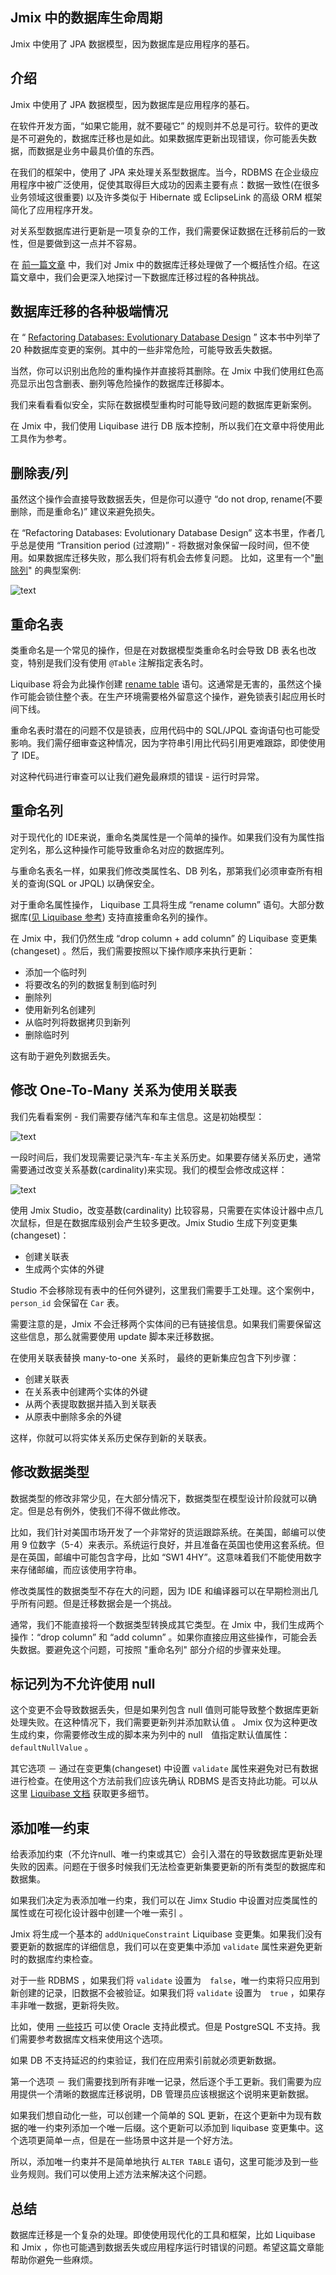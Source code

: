 ## Jmix 中的数据库生命周期

Jmix 中使用了 JPA 数据模型，因为数据库是应用程序的基石。

## 介绍

Jmix 中使用了 JPA 数据模型，因为数据库是应用程序的基石。

在软件开发方面，“如果它能用，就不要碰它” 的规则并不总是可行。软件的更改是不可避免的，数据库迁移也是如此。如果数据库更新出现错误，你可能丢失数据，而数据是业务中最具价值的东西。

在我们的框架中，使用了 JPA 来处理关系型数据库。当今，RDBMS 在企业级应用程序中被广泛使用，促使其取得巨大成功的因素主要有点：数据一致性(在很多业务领域这很重要) 以及许多类似于 Hibernate 或 EclipseLink 的高级 ORM 框架简化了应用程序开发。

对关系型数据库进行更新是一项复杂的工作，我们需要保证数据在迁移前后的一致性，但是要做到这一点并不容易。

在 [前一篇文章](https://www.jmix.cn/blog/database-lifecycle-in-jmix-migration-challenges) 中，我们对 Jmix 中的数据库迁移处理做了一个概括性介绍。在这篇文章中，我们会更深入地探讨一下数据库迁移过程的各种挑战。

## 数据库迁移的各种极端情况

在 “ [Refactoring Databases: Evolutionary Database Design](https://www.amazon.com/Refactoring-Databases-Evolutionary-paperback-Addison-Wesley/dp/0321774515/) ” 这本书中列举了 20 种数据库变更的案例。其中的一些非常危险，可能导致丢失数据。

当然，你可以识别出危险的重构操作并直接将其删除。在 Jmix 中我们使用红色高亮显示出包含删表、删列等危险操作的数据库迁移脚本。

我们来看看看似安全，实际在数据模型重构时可能导致问题的数据库更新案例。

在 Jmix 中，我们使用 Liquibase 进行 DB 版本控制，所以我们在文章中将使用此工具作为参考。

## 删除表/列

虽然这个操作会直接导致数据丢失，但是你可以遵守 “do not drop, rename(不要删除，而是重命名)” 建议来避免损失。

在 “Refactoring Databases: Evolutionary Database Design”  这本书里，作者几乎总是使用 “Transition period (过渡期)” - 将数据对象保留一段时间，但不使用。如果数据库迁移失败，那么我们将有机会去修复问题。 比如，这里有一个"[删除列](https://databaserefactoring.com/RemoveColumn.html)" 的典型案例:

![text]({{strapiUrl}}/uploads/blog_img_ca57c30139.png)


## 重命名表

类重命名是一个常见的操作，但是在对数据模型类重命名时会导致 DB 表名也改变，特别是我们没有使用 `@Table` 注解指定表名时。

Liquibase 将会为此操作创建 [rename table](https://docs.liquibase.com/change-types/community/rename-table.html) 语句。这通常是无害的，虽然这个操作可能会锁住整个表。在生产环境需要格外留意这个操作，避免锁表引起应用长时间下线。

重命名表时潜在的问题不仅是锁表，应用代码中的 SQL/JPQL 查询语句也可能受影响。我们需仔细审查这种情况，因为字符串引用比代码引用更难跟踪，即使使用了 IDE。

对这种代码进行审查可以让我们避免最麻烦的错误 - 运行时异常。


## 重命名列

对于现代化的 IDE来说，重命名类属性是一个简单的操作。如果我们没有为属性指定列名，那么这种操作可能导致重命名对应的数据库列。

与重命名表名一样，如果我们修改类属性名、DB 列名，那第我们必须审查所有相关的查询(SQL or JPQL) 以确保安全。

对于重命名属性操作， Liquibase 工具将生成 “rename column” 语句。大部分数据库([见 Liquibase 参考](https://docs.liquibase.com/change-types/community/rename-column.html)) 支持直接重命名列的操作。


在 Jmix 中，我们仍然生成 “drop column + add column” 的 Liquibase 变更集(changeset) 。然后，我们需要按照以下操作顺序来执行更新：
- 添加一个临时列
- 将要改名的列的数据复制到临时列
- 删除列
- 使用新列名创建列
- 从临时列将数据拷贝到新列
- 删除临时列

这有助于避免列数据丢失。


## 修改 One-To-Many 关系为使用关联表


我们先看看案例 - 我们需要存储汽车和车主信息。这是初始模型：

![text]({{strapiUrl}}/uploads/blog_img_2_6b6243fe7f.png)


一段时间后，我们发现需要记录汽车-车主关系历史。如果要存储关系历史，通常需要通过改变关系基数(cardinality)来实现。我们的模型会修改成这样：


![text]({{strapiUrl}}/uploads/blog_img_3_1f173724a3.png)

使用 Jmix Studio，改变基数(cardinality) 比较容易，只需要在实体设计器中点几次鼠标，但是在数据库级别会产生较多更改。Jmix Studio 生成下列变更集(changeset)：
-  创建关联表
-  生成两个实体的外键

Studio 不会移除现有表中的任何外键列，这里我们需要手工处理。这个案例中， `person_id` 会保留在 `Car` 表。  

需要注意的是，Jmix 不会迁移两个实体间的已有链接信息。如果我们需要保留这这些信息，那么就需要使用 update 脚本来迁移数据。 

在使用关联表替换 many-to-one 关系时， 最终的更新集应包含下列步骤：

- 创建关联表
- 在关系表中创建两个实体的外键
- 从两个表提取数据并插入到关联表
- 从原表中删除多余的外键

这样，你就可以将实体关系历史保存到新的关联表。

## 修改数据类型

数据类型的修改非常少见，在大部分情况下，数据类型在模型设计阶段就可以确定。但是总有例外，使我们不得不做此修改。

比如，我们针对美国市场开发了一个非常好的货运跟踪系统。在美国，邮编可以使用 9 位数字（5-4）来表示。系统运行良好，并且准备在英国也使用这套系统。但是在英国，邮编中可能包含字母，比如 “SW1 4HY”。这意味着我们不能使用数字来存储邮编，而应该使用字符串。 
 
修改类属性的数据类型不存在大的问题，因为 IDE 和编译器可以在早期检测出几乎所有问题。但是迁移数据会是一个挑战。

通常，我们不能直接将一个数据类型转换成其它类型。在 Jmix 中，我们生成两个操作：“drop column” 和 “add column” 。如果你直接应用这些操作，可能会丢失数据。要避免这个问题，可按照 "重命名列" 部分介绍的步骤来处理。

## 标记列为不允许使用 null 

这个变更不会导致数据丢失，但是如果列包含 null 值则可能导致整个数据库更新处理失败。在这种情况下，我们需要更新列并添加默认值 。
Jmix 仅为这种更改生成约束，你需要修改生成的脚本来为列中的 null　值指定默认值属性：`defaultNullValue` 。

其它选项 － 通过在变更集(changeset) 中设置 `validate` 属性来避免对已有数据进行检查。在使用这个方法前我们应该先确认 RDBMS 是否支持此功能。可以从这里 [Liquibase 文档](https://docs.liquibase.com/change-types/community/add-not-null-constraint.html ) 获取更多细节。

## 添加唯一约束

给表添加约束（不允许null、唯一约束或其它）会引入潜在的导致数据库更新处理失败的因素。问题在于很多时候我们无法检查更新集要更新的所有类型的数据库和数据集。

如果我们决定为表添加唯一约束，我们可以在 Jimx Studio 中设置对应类属性的属性或在可视化设计器中创建一个唯一索引 。

Jmix 将生成一个基本的 `addUniqueConstraint` Liquibase 变更集。如果我们没有要更新的数据库的详细信息，我们可以在变更集中添加 `validate` 属性来避免更新时的数据库约束检查。

对于一些 RDBMS ，如果我们将 `validate` 设置为　`false`，唯一约束将只应用到新创建的记录，旧数据不会被验证。如果我们将 `validate` 设置为　`true` ，如果存丰非唯一数据，更新将失败。

比如，使用 [一些技巧](https://stackoverflow.com/a/42903246/3136181) 可以使 Oracle 支持此模式。但是 PostgreSQL 不支持。我们需要参考数据库文档来使用这个选项。

如果 DB 不支持延迟的约束验证，我们在应用索引前就必须更新数据。

第一个选项 － 我们需要找到所有非唯一记录，然后逐个手工更新。我们需要为应用提供一个清晰的数据库迁移说明，DB 管理员应该根据这个说明来更新数据。

如果我们想自动化一些，可以创建一个简单的 SQL 更新，在这个更新中为现有数据的唯一约束列添加一个唯一后缀。这个更新可以添加到 liquibase 变更集中。这个选项更简单一点，但是在一些场景中这并是一个好方法。

所以，添加唯一约束并不是简单地执行 `ALTER TABLE` 语句，这里可能涉及到一些业务规则。我们可以使用上述方法来解决这个问题。

## 总结

数据库迁移是一个复杂的处理。即使使用现代化的工具和框架，比如 Liquibase 和  Jmix ，你也可能遇到数据丢失或应用程序运行时错误的问题。希望这篇文章能帮助你避免一些麻烦。

